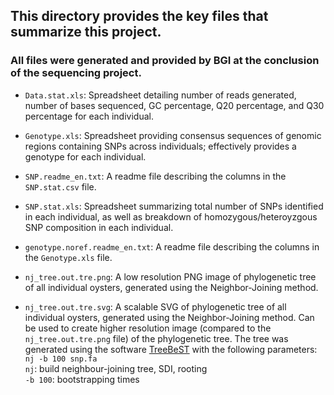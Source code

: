 ## This directory provides the key files that summarize this project. 

### All files were generated and provided by BGI at the conclusion of the sequencing project.
- ```Data.stat.xls```: Spreadsheet detailing number of reads generated, number of bases sequenced, GC percentage, Q20 percentage, and Q30 percentage for each individual.

- ```Genotype.xls```: Spreadsheet providing consensus sequences of genomic regions containing SNPs across individuals; effectively provides a genotype for each individual.

- ```SNP.readme_en.txt```: A readme file describing the columns in the ```SNP.stat.csv``` file.

- ```SNP.stat.xls```: Spreadsheet summarizing total number of SNPs identified in each individual, as well as breakdown of homozygous/heteroyzgous SNP composition in each individual.

- ```genotype.noref.readme_en.txt```: A readme file describing the columns in the ```Genotype.xls``` file.

- ```nj_tree.out.tre.png```: A low resolution PNG image of phylogenetic tree of all individual oysters, generated using the Neighbor-Joining method.

- ```nj_tree.out.tre.svg```: A scalable SVG of phylogenetic tree of all individual oysters, generated using the Neighbor-Joining method. Can be used to create higher resolution image (compared to the ```nj_tree.out.tre.png``` file) of the phylogenetic tree. The tree was generated using the software [TreeBeST](https://github.com/Ensembl/treebest) with the following parameters: ```nj -b 100 snp.fa```    
    ````nj````: build neighbour-joining tree, SDI, rooting    
    ```-b 100```: bootstrapping times
